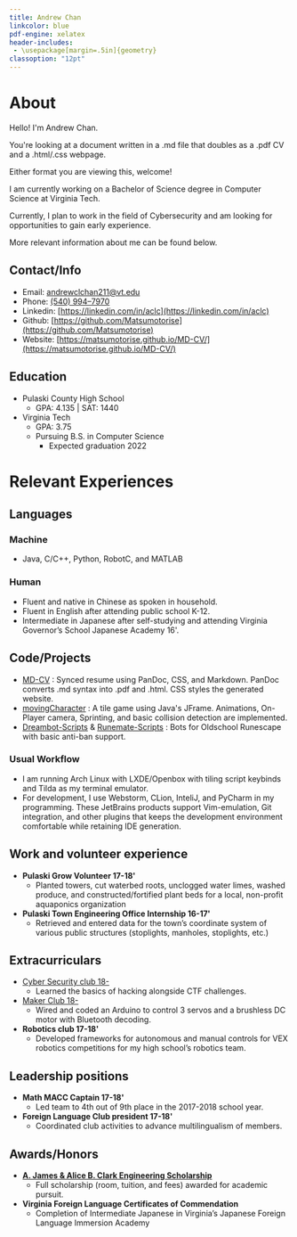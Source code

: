 ```yaml
---
title: Andrew Chan 
linkcolor: blue
pdf-engine: xelatex
header-includes:
 - \usepackage[margin=.5in]{geometry}
classoption: "12pt"
---
```

# About
Hello! I'm Andrew Chan.

You're looking at a document written in a .md file that doubles as a .pdf CV and a .html/.css webpage.

Either format you are viewing this, welcome! 

I am currently working on a Bachelor of Science degree in Computer Science at Virginia Tech.

Currently, I plan to work in the field of Cybersecurity and am looking for opportunities to gain early experience.

More relevant information about me can be found below.

## Contact/Info
+ Email: [andrewclchan211@vt.edu](mailto:andrewclchan211@vt.edu)
+ Phone: [(540) 994–7970](tel:1-540-994-7970)
+ Linkedin: [https://linkedin.com/in/aclc](https://linkedin.com/in/aclc)
+ Github: [https://github.com/Matsumotorise](https://github.com/Matsumotorise)
+ Website: [https://matsumotorise.github.io/MD-CV/](https://matsumotorise.github.io/MD-CV/)

## Education
+ Pulaski County High School
    + GPA: 4.135 | SAT: 1440
+ Virginia Tech 
    + GPA: 3.75
    + Pursuing B.S. in Computer Science   
        + Expected graduation 2022

# Relevant Experiences

## Languages 

### Machine
+ Java, C/C++, Python, RobotC, and MATLAB  

### Human
+ Fluent and native in Chinese as spoken in household.
+ Fluent in English after attending public school K-12.
+ Intermediate in Japanese after self-studying and attending Virginia Governor’s School Japanese Academy 16'.

## Code/Projects
+ [MD-CV](https://github.com/Matsumotorise/MD-CV)
    : Synced resume using PanDoc, CSS, and Markdown. PanDoc converts .md syntax into .pdf and .html. CSS styles the generated website.
+ [movingCharacter](https://github.com/Matsumotorise/movingCharacter)
    : A tile game using Java's JFrame. Animations, On-Player camera, Sprinting, and basic collision detection are implemented.
+ [Dreambot-Scripts](https://github.com/Matsumotorise/DreamBot-Scripts) & [Runemate-Scripts](https://github.com/Matsumotorise/Runemate-Scripts)
    : Bots for Oldschool Runescape with basic anti-ban support.
    
### Usual Workflow
+ I am running Arch Linux with LXDE/Openbox with tiling script keybinds and Tilda as my terminal emulator.
+ For development, I use Webstorm, CLion, InteliJ, and PyCharm in my programming. These JetBrains products support Vim-emulation, Git integration, and other plugins that keeps the development environment comfortable while retaining IDE generation. 

## Work and volunteer experience
+ **Pulaski Grow Volunteer 17-18'**
    + Planted towers, cut waterbed roots, unclogged water limes, washed  produce, and constructed/fortified plant beds for a local, non-profit  aquaponics organization 
+ **Pulaski Town Engineering Office Internship 16-17'**
    + Retrieved and entered data for the town’s coordinate system of various  public structures (stoplights, manholes, stoplights, etc.) 
    
## Extracurriculars
+ [Cyber Security club 18-](http://vtcsec.org/)
    + Learned the basics of hacking alongside CTF challenges.
+ [Maker Club 18-](https://gobblerconnect.vt.edu/organization/makerclub)
    + Wired and coded an Arduino to control 3 servos and a brushless DC motor with Bluetooth decoding.
+ **Robotics club 17-18'**
    + Developed frameworks for autonomous and manual controls for VEX  robotics competitions for my high school’s robotics team. 

## Leadership positions
+ **Math MACC Captain 17-18'**
    + Led team to 4th out of 9th place in the 2017-2018 school year.
+ **Foreign Language Club president 17-18'**
    + Coordinated club activities to advance multilingualism of members.
    
## Awards/Honors
+ **[A. James & Alice B. Clark Engineering Scholarship](https://www.clarkfoundationdc.org/approach/engineering/clark-scholars/)**
    + Full scholarship (room, tuition, and fees) awarded for academic pursuit.
+ **Virginia Foreign Language Certificates of Commendation**
    + Completion of Intermediate Japanese in Virginia’s Japanese Foreign Language Immersion Academy
